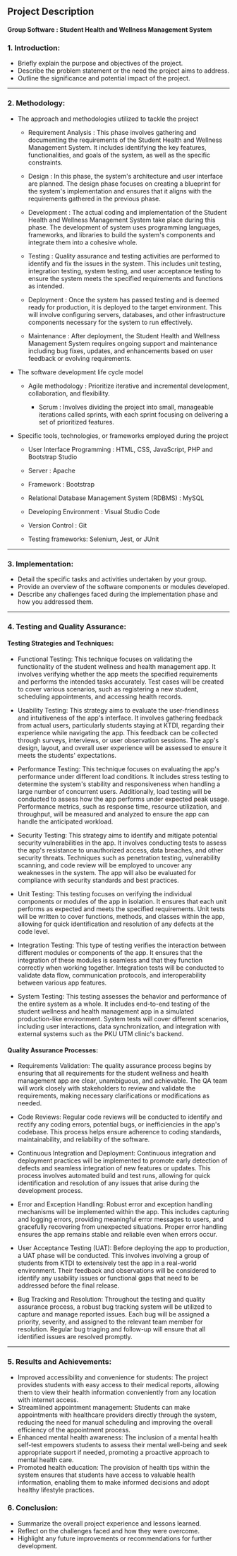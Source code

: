 ## Project Description
#### Group Software : Student Health and Wellness Management System


### 1. Introduction:
- Briefly explain the purpose and objectives of the project.
- Describe the problem statement or the need the project aims to address.
- Outline the significance and potential impact of the project.

---

### 2. Methodology:
- The approach and methodologies utilized to tackle the project
  - Requirement Analysis : This phase involves gathering and documenting the requirements of the Student Health and Wellness Management System. It includes identifying the key features, functionalities, and goals of the system, as well as the specific constraints.
    
  - Design : In this phase, the system's architecture and user interface are planned. The design phase focuses on creating a blueprint for the system's implementation and ensures that it aligns with the requirements gathered in the previous phase.
    
  - Development : The actual coding and implementation of the Student Health and Wellness Management System take place during this phase. The development of system uses programming languages, frameworks, and libraries to build the system's components and integrate them into a cohesive whole.
    
  - Testing : Quality assurance and testing activities are performed to identify and fix the issues in the system. This includes unit testing, integration testing, system testing, and user acceptance testing to ensure the system meets the specified requirements and functions as intended.
    
  - Deployment : Once the system has passed testing and is deemed ready for production, it is deployed to the target environment. This will involve configuring servers, databases, and other infrastructure components necessary for the system to run effectively.
    
  - Maintenance : After deployment, the Student Health and Wellness Management System requires ongoing support and maintenance including bug fixes, updates, and enhancements based on user feedback or evolving requirements.

- The software development life cycle model
  - Agile methodology : Prioritize iterative and incremental development, collaboration, and flexibility.
    
    - Scrum : Involves dividing the project into small, manageable iterations called sprints, with each sprint focusing on delivering a set of prioritized features.

- Specific tools, technologies, or frameworks employed during the project
  - User Interface Programming : HTML, CSS, JavaScript, PHP and Bootstrap Studio
    
  - Server : Apache
    
  - Framework : Bootstrap
    
  - Relational Database Management System (RDBMS) : MySQL
    
  - Developing Environment : Visual Studio Code
    
  - Version Control : Git
    
  - Testing frameworks: Selenium, Jest, or JUnit

---

### 3. Implementation:
- Detail the specific tasks and activities undertaken by your group.
- Provide an overview of the software components or modules developed.
- Describe any challenges faced during the implementation phase and how you addressed them.

---

### 4. Testing and Quality Assurance:
#### Testing Strategies and Techniques:

- Functional Testing: This technique focuses on validating the functionality of the student wellness and health management app. It involves verifying whether the app meets the specified requirements and performs the intended tasks accurately. Test cases will be created to cover various scenarios, such as registering a new student, scheduling appointments, and accessing health records.

- Usability Testing: This strategy aims to evaluate the user-friendliness and intuitiveness of the app's interface. It involves gathering feedback from actual users, particularly students staying at KTDI, regarding their experience while navigating the app. This feedback can be collected through surveys, interviews, or user observation sessions. The app's design, layout, and overall user experience will be assessed to ensure it meets the students' expectations.

- Performance Testing: This technique focuses on evaluating the app's performance under different load conditions. It includes stress testing to determine the system's stability and responsiveness when handling a large number of concurrent users. Additionally, load testing will be conducted to assess how the app performs under expected peak usage. Performance metrics, such as response time, resource utilization, and throughput, will be measured and analyzed to ensure the app can handle the anticipated workload.

- Security Testing: This strategy aims to identify and mitigate potential security vulnerabilities in the app. It involves conducting tests to assess the app's resistance to unauthorized access, data breaches, and other security threats. Techniques such as penetration testing, vulnerability scanning, and code review will be employed to uncover any weaknesses in the system. The app will also be evaluated for compliance with security standards and best practices.
  
- Unit Testing: This testing focuses on verifying the individual components or modules of the app in isolation. It ensures that each unit performs as expected and meets the specified requirements. Unit tests will be written to cover functions, methods, and classes within the app, allowing for quick identification and resolution of any defects at the code level.

- Integration Testing: This type of testing verifies the interaction between different modules or components of the app. It ensures that the integration of these modules is seamless and that they function correctly when working together. Integration tests will be conducted to validate data flow, communication protocols, and interoperability between various app features.

- System Testing: This testing assesses the behavior and performance of the entire system as a whole. It includes end-to-end testing of the student wellness and health management app in a simulated production-like environment. System tests will cover different scenarios, including user interactions, data synchronization, and integration with external systems such as the PKU UTM clinic's backend.

#### Quality Assurance Processes:

- Requirements Validation: The quality assurance process begins by ensuring that all requirements for the student wellness and health management app are clear, unambiguous, and achievable. The QA team will work closely with stakeholders to review and validate the requirements, making necessary clarifications or modifications as needed.

- Code Reviews: Regular code reviews will be conducted to identify and rectify any coding errors, potential bugs, or inefficiencies in the app's codebase. This process helps ensure adherence to coding standards, maintainability, and reliability of the software.

- Continuous Integration and Deployment: Continuous integration and deployment practices will be implemented to promote early detection of defects and seamless integration of new features or updates. This process involves automated build and test runs, allowing for quick identification and resolution of any issues that arise during the development process.

- Error and Exception Handling: Robust error and exception handling mechanisms will be implemented within the app. This includes capturing and logging errors, providing meaningful error messages to users, and gracefully recovering from unexpected situations. Proper error handling ensures the app remains stable and reliable even when errors occur.

- User Acceptance Testing (UAT): Before deploying the app to production, a UAT phase will be conducted. This involves involving a group of students from KTDI to extensively test the app in a real-world environment. Their feedback and observations will be considered to identify any usability issues or functional gaps that need to be addressed before the final release.

- Bug Tracking and Resolution: Throughout the testing and quality assurance process, a robust bug tracking system will be utilized to capture and manage reported issues. Each bug will be assigned a priority, severity, and assigned to the relevant team member for resolution. Regular bug triaging and follow-up will ensure that all identified issues are resolved promptly.

---

### 5. Results and Achievements:
- Improved accessibility and convenience for students: The project provides students with easy access to their medical reports, allowing them to view their health information conveniently from any location with internet access.
- Streamlined appointment management: Students can make appointments with healthcare providers directly through the system, reducing the need for manual scheduling and improving the overall efficiency of the appointment process.
- Enhanced mental health awareness: The inclusion of a mental health self-test empowers students to assess their mental well-being and seek appropriate support if needed, promoting a proactive approach to mental health care.
- Promoted health education: The provision of health tips within the system ensures that students have access to valuable health information, enabling them to make informed decisions and adopt healthy lifestyle practices.


### 6. Conclusion:
- Summarize the overall project experience and lessons learned.
- Reflect on the challenges faced and how they were overcome.
- Highlight any future improvements or recommendations for further development.

